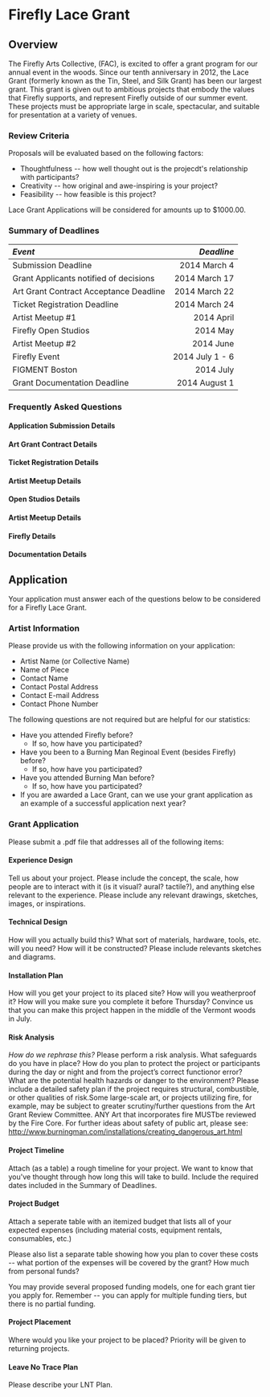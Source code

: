 # Firefly Lace Grant

## Overview
The Firefly Arts Collective, (FAC), is excited to offer a grant program for our annual event in the woods.  Since our
tenth anniversary in 2012, the Lace Grant (formerly known as the Tin, Steel, and Silk Grant) has been our largest
grant.  This grant is given out to ambitious projects that embody the values that Firefly supports, and represent
Firefly outside of our summer event.  These projects must be appropriate large in scale, spectacular, and suitable for
presentation at a variety of venues.

### Review Criteria

Proposals will be evaluated based on the following factors:

* Thoughtfulness -- how well thought out is the projecdt's relationship with participants?
* Creativity -- how original and awe-inspiring is your project?
* Feasibility -- how feasible is this project?

Lace Grant Applications will be considered for amounts up to $1000.00.

### Summary of Deadlines
| *Event*                                | *Deadline*      |
| :-----                                 | ---------:      |
| Submission Deadline                    | 2014 March 4    |
| Grant Applicants notified of decisions | 2014 March 17   |
| Art Grant Contract Acceptance Deadline | 2014 March 22   |
| Ticket Registration Deadline           | 2014 March 24   |
| Artist Meetup #1                       | 2014 April      |
| Firefly Open Studios                   | 2014 May        |
| Artist Meetup #2                       | 2014 June       |
| Firefly Event                          | 2014 July 1 - 6 |
| FIGMENT Boston                         | 2014 July       |
| Grant Documentation Deadline           | 2014 August 1   |

### Frequently Asked Questions

#### Application Submission Details
#### Art Grant Contract Details
#### Ticket Registration Details
#### Artist Meetup Details
#### Open Studios Details
#### Artist Meetup Details
#### Firefly Details
#### Documentation Details

## Application

Your application must answer each of the questions below to be considered for a Firefly Lace Grant.

### Artist Information
Please provide us with the following information on your application:
* Artist Name (or Collective Name)
* Name of Piece
* Contact Name
* Contact Postal Address
* Contact E-mail Address
* Contact Phone Number

The following questions are not required but are helpful for our statistics:
* Have you attended Firefly before?
  * If so, how have you participated?
* Have you been to a Burning Man Reginoal Event (besides Firefly) before?
  * If so, how have you participated?
* Have you attended Burning Man before?
  * If so, how have you participated?
* If you are awarded a Lace Grant, can we use your grant application as an example of a successful application next
  year?

### Grant Application

Please submit a .pdf file that addresses all of the following items:

#### Experience Design
Tell us about your project.  Please include the concept, the scale, how people are to interact with it (is it visual?
aural? tactile?), and anything else relevant to the experience.  Please include any relevant drawings, sketches, images,
or inspirations.


#### Technical Design
How will you actually build this? What sort of materials, hardware, tools, etc. will you need?  How will it be
constructed?  Please include relevants sketches and diagrams.


#### Installation Plan
How will you get your project to its placed site? How will you weatherproof it? How will you make sure you complete it
before Thursday? Convince us that you can make this project happen in the middle of the Vermont woods in July.


#### Risk Analysis
*How do we rephrase this?*
Please perform a risk analysis. What safeguards do you have in place? How do you plan to protect the project or
participants during the day or night and from the project’s correct functionor error? What are the potential health
hazards or danger to the environment? Please include a detailed safety plan if the project requires structural,
combustible, or other qualities of risk.Some large-scale art, or projects utilizing fire, for example, may be subject to
greater scrutiny/further questions from the Art Grant Review Committee. ANY Art that incorporates fire MUSTbe reviewed
by the Fire Core. For further ideas about safety of public art, please see:
http://www.burningman.com/installations/creating_dangerous_art.html

#### Project Timeline
Attach (as a table) a rough timeline for your project.  We want to know that you've thought through how long this will
take to build.  Include the required dates included in the Summary of Deadlines.

#### Project Budget
Attach a seperate table with an itemized budget that lists all of your expected expenses (including material costs,
equipment rentals, consumables, etc.)

Please also list a separate table showing how you plan to cover these costs -- what portion of the expenses will be
covered by the grant? How much from personal funds?

You may provide several proposed funding models, one for each grant tier you apply for.  Remember -- you can apply for
multiple funding tiers, but there is no partial funding.

#### Project Placement
Where would you like your project to be placed?  Priority will be given to returning projects.

#### Leave No Trace Plan
Please describe your LNT Plan.

